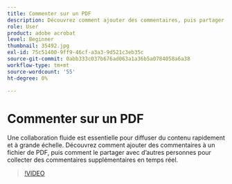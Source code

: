 ```yaml
---
title: Commenter sur un PDF
description: Découvrez comment ajouter des commentaires, puis partager un PDF pour révision avec d’autres personnes
role: User
product: adobe acrobat
level: Beginner
thumbnail: 35492.jpg
exl-id: 75c51400-9ff9-46cf-a3a3-9d521c3eb35c
source-git-commit: 0abb333c037b676ad063a1a36b5a0784058a6a38
workflow-type: tm+mt
source-wordcount: '55'
ht-degree: 0%

---
```


# Commenter sur un PDF

Une collaboration fluide est essentielle pour diffuser du contenu rapidement et à grande échelle. Découvrez comment ajouter des commentaires à un fichier de PDF, puis comment le partager avec d’autres personnes pour collecter des commentaires supplémentaires en temps réel.

>[!VIDEO](https://video.tv.adobe.com/v/35492?hidetitle=true)
